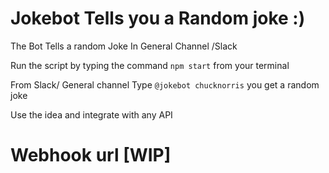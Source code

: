 # Jokebot Tells you a Random joke :) 
The Bot Tells a random Joke In General Channel /Slack

Run the script by typing the command `npm start` from your terminal

From Slack/ General channel
Type `@jokebot chucknorris` you get a random joke

Use the idea and integrate with any API

# Webhook url [WIP]

